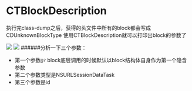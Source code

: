 # CTBlockDescription
执行完class-dump之后，获得的头文件中所有的block都会写成CDUnknownBlockType
使用CTBlockDescription就可以打印出block的参数了

![](https://github.com/wanyawan/CTBlockDescription/blob/master/01.png)
![](https://github.com/wanyawan/CTBlockDescription/blob/master/02.png)
######分析一下三个参数：
* 第一个参数`@?` block底层调用的时候默认以block结构体自身作为第一个隐含参数 
* 第二个参数类型是NSURLSessionDataTask 
* 第三个参数是id

```

```
